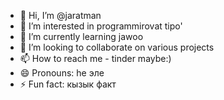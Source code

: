 - 👋 Hi, I’m @jaratman
- 👀 I’m interested in programmirovat tipo'
- 🌱 I’m currently learning jawoo
- 💞️ I’m looking to collaborate on various projects
- 📫 How to reach me - tinder maybe:)
- 😄 Pronouns: he эле
- ⚡ Fun fact: кызык факт

<!---
jaratman/jaratman is a ✨ special ✨ repository because its `README.md` (this file) appears on your GitHub profile.
You can click the Preview link to take a look at your changes.
--->

